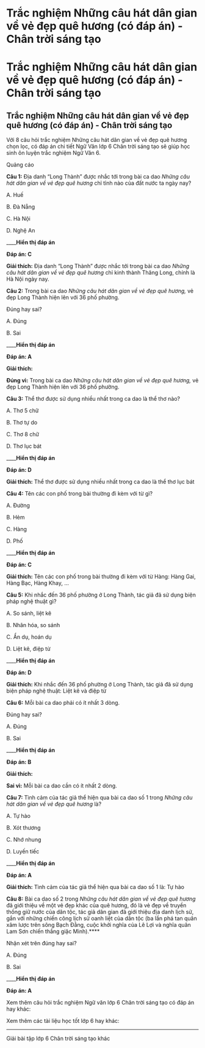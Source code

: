 # Trắc nghiệm Những câu hát dân gian về vẻ đẹp quê hương (có đáp án) - Chân trời sáng tạo

# Trắc nghiệm Những câu hát dân gian về vẻ đẹp quê hương (có đáp án) - Chân trời sáng tạo

## Trắc nghiệm Những câu hát dân gian về vẻ đẹp quê hương (có đáp án) - Chân trời sáng tạo

Với 8 câu hỏi trắc nghiệm Những câu hát dân gian về vẻ đẹp quê hương chọn lọc, có đáp án chi tiết Ngữ Văn lớp 6 Chân trời sáng tạo sẽ giúp học sinh ôn luyện trắc nghiệm Ngữ Văn 6.

Quảng cáo

**Câu 1:** Địa danh “Long Thành” được nhắc tới trong bài ca dao _Những câu hát dân gian về vẻ đẹp quê hương_ chỉ tỉnh nào của đất nước ta ngày nay?

A. Huế

B. Đà Nẵng

C. Hà Nội

D. Nghệ An

____**Hiển thị đáp án**

**Đáp án: C**

**Giải thích:** Địa danh “Long Thành” được nhắc tới trong bài ca dao _Những câu hát dân gian về vẻ đẹp quê hương_ chỉ kinh thành Thăng Long, chính là Hà Nội ngày nay.

**Câu 2:** Trong bài ca dao _Những câu hát dân gian về vẻ đẹp quê hương,_ vẻ đẹp Long Thành hiện lên với 36 phố phường.

Đúng hay sai?

A. Đúng

B. Sai

____**Hiển thị đáp án**

**Đáp án: A**

**Giải thích:**

**Đúng vì:** Trong bài ca dao _Những câu hát dân gian về vẻ đẹp quê hương,_ vẻ đẹp Long Thành hiện lên với 36 phố phường.

**Câu 3:** Thể thơ được sử dụng nhiều nhất trong ca dao là thể thơ nào?

A. Thơ 5 chữ

B. Thơ tự do

C. Thơ 8 chữ

D. Thơ lục bát

____**Hiển thị đáp án**

**Đáp án: D**

**Giải thích:** Thể thơ được sử dụng nhiều nhất trong ca dao là thể thơ lục bát

**Câu 4:** Tên các con phố trong bài thường đi kèm với từ gì?

A. Đường

B. Hẻm

C. Hàng

D. Phố

____**Hiển thị đáp án**

**Đáp án: C**

**Giải thích:** Tên các con phố trong bài thường đi kèm với từ Hàng: Hàng Gai, Hàng Bạc, Hàng Khay, …

**Câu 5:** Khi nhắc đến 36 phố phường ở Long Thành, tác giả đã sử dụng biện pháp nghệ thuật gì?

A. So sánh, liệt kê

B. Nhân hóa, so sánh

C. Ẩn dụ, hoán dụ

D. Liệt kê, điệp từ

____**Hiển thị đáp án**

**Đáp án: D**

**Giải thích:** Khi nhắc đến 36 phố phường ở Long Thành, tác giả đã sử dụng biện pháp nghệ thuật: Liệt kê và điệp từ

**Câu 6:** Mỗi bài ca dao phải có ít nhất 3 dòng.

Đúng hay sai?

A. Đúng

B. Sai

____**Hiển thị đáp án**

**Đáp án: B**

**Giải thích:**

**Sai vì:** Mỗi bài ca dao cần có ít nhất 2 dòng.

**Câu 7:** Tình cảm của tác giả thể hiện qua bài ca dao số 1 trong _Những câu hát dân gian về vẻ đẹp quê hương_ là?

A. Tự hào

B. Xót thương

C. Nhớ nhung

D. Luyến tiếc

____**Hiển thị đáp án**

**Đáp án: A**

**Giải thích:** Tình cảm của tác giả thể hiện qua bài ca dao số 1 là: Tự hào

**Câu 8:** Bài ca dao số 2 trong _Những câu hát dân gian về vẻ đẹp quê hương_ đã giới thiệu về một vẻ đẹp khác của quê hương, đó là vẻ đẹp về truyền thống giữ nước của dân tộc, tác giả dân gian đã giới thiệu địa danh lịch sử, gắn với những chiến công lịch sử oanh liệt của dân tộc (ba lần phá tan quân xâm lược trên sông Bạch Đằng, cuộc khởi nghĩa của Lê Lợi và nghĩa quân Lam Sơn chiến thắng giặc Minh).****

Nhận xét trên đúng hay sai?

A. Đúng

B. Sai

____**Hiển thị đáp án**

**Đáp án: A**

Xem thêm câu hỏi trắc nghiệm Ngữ văn lớp 6 Chân trời sáng tạo có đáp án hay khác:

Xem thêm các tài liệu học tốt lớp 6 hay khác:

* * *

Giải bài tập lớp 6 Chân trời sáng tạo khác

